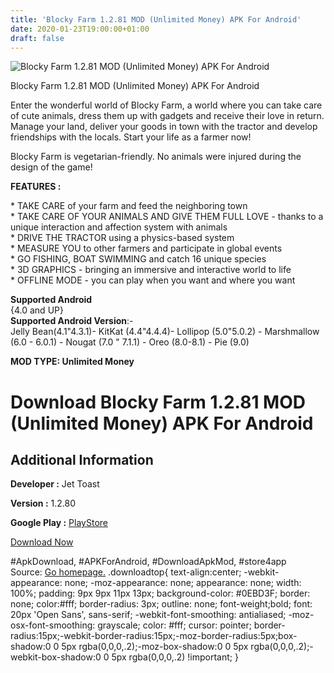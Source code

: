 ```yaml
---
title: 'Blocky Farm 1.2.81 MOD (Unlimited Money) APK For Android'
date: 2020-01-23T19:00:00+01:00
draft: false
---
```


![Blocky Farm 1.2.81 MOD (Unlimited Money) APK For Android](https://i2.wp.com/apkhome.net/wp-content/uploads/2020/01/Blocky-Farm-1.2.81-MOD-Unlimited-Money.png "Blocky Farm 1.2.81 MOD (Unlimited Money) APK For Android")

  

Blocky Farm 1.2.81 MOD (Unlimited Money) APK For Android

Enter the wonderful world of Blocky Farm, a world where you can take care of cute animals, dress them up with gadgets and receive their love in return. Manage your land, deliver your goods in town with the tractor and develop friendships with the locals. Start your life as a farmer now!

Blocky Farm is vegetarian-friendly. No animals were injured during the design of the game!

**FEATURES :**

\* TAKE CARE of your farm and feed the neighboring town  
\* TAKE CARE OF YOUR ANIMALS AND GIVE THEM FULL LOVE - thanks to a unique interaction and affection system with animals  
\* DRIVE THE TRACTOR using a physics-based system  
\* MEASURE YOU to other farmers and participate in global events  
\* GO FISHING, BOAT SWIMMING and catch 16 unique species  
\* 3D GRAPHICS - bringing an immersive and interactive world to life  
\* OFFLINE MODE - you can play when you want and where you want

**Supported Android**  
{4.0 and UP}  
**Supported Android Version**:-  
Jelly Bean(4.1"4.3.1)- KitKat (4.4"4.4.4)- Lollipop (5.0"5.0.2) - Marshmallow (6.0 - 6.0.1) - Nougat (7.0 " 7.1.1) - Oreo (8.0-8.1) - Pie (9.0)

**MOD TYPE: Unlimited Money**

Download Blocky Farm 1.2.81 MOD (Unlimited Money) APK For Android
=================================================================

Additional Information
----------------------

**Developer :** Jet Toast

**Version :** 1.2.80

**Google Play :** [PlayStore](https://play.google.com/store/apps/details?id=com.JetToast.BlockyFarm)

  

[Download Now](https://store4app.co/post/blocky-farm-1-2-81-mod-unlimited-money-apk-for-android_1579800091)

  
#ApkDownload, #APKForAndroid, #DownloadApkMod, #store4app  
Source: [Go homepage.](https://store4app.co/post/blocky-farm-1-2-81-mod-unlimited-money-apk-for-android_1579800091) .downloadtop{ text-align:center; -webkit-appearance: none; -moz-appearance: none; appearance: none; width: 100%; padding: 9px 9px 11px 13px; background-color: #0EBD3F; border: none; color:#fff; border-radius: 3px; outline: none; font-weight;bold; font: 20px 'Open Sans', sans-serif; -webkit-font-smoothing: antialiased; -moz-osx-font-smoothing: grayscale; color: #fff; cursor: pointer; border-radius:15px;-webkit-border-radius:15px;-moz-border-radius:5px;box-shadow:0 0 5px rgba(0,0,0,.2);-moz-box-shadow:0 0 5px rgba(0,0,0,.2);-webkit-box-shadow:0 0 5px rgba(0,0,0,.2) !important; }